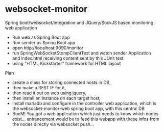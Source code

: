 # websocket-monitor
Spring boot/websocket/integration and JQuery/SockJS based monitoring web application

* Run web as Spring Boot app
* Run sender as Spring Boot app
* open http://localhost:9090/monitor
* run SpringWebSocketStompClientTest and watch sender Application and index.html receiving content sent by this JUnit test
* using "HTML Kickstarter" framework for HTML layout

Plan
* create a class for storing connected hosts in DB,
* then make a REST IF for it,
* then read it out on web using jquery,
* then install an instance on each target host,
* install mariadb and configure in the controller web application, which is the websocket-monitor-web spring boot app, with this central DB
* BooM! You got a web application which just needs to know which nodes exist... enhancement would be to feed this webapp with these infos from the nodes directly via websocket push...

